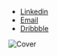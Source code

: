 <ul>
  <li><a href="https://www.linkedin.com/in/margueritechoyer/">Linkedin</a></li>
  <li><a href="mailto:margueritechoyer@gmail.com">Email</a></li>
  <li><a href="https://dribbble.com/MargueriteC">Dribbble</a></li>
</ul>

![Cover](CVLM.jpg)


<!--
**Paquerett/Paquerett** is a ✨ _special_ ✨ repository because its `README.md` (this file) appears on your GitHub profile.

Here are some ideas to get you started:

- 🔭 I’m currently working on ...
- 🌱 I’m currently learning ...
- 👯 I’m looking to collaborate on ...
- 🤔 I’m looking for help with ...
- 💬 Ask me about ...
- 📫 How to reach me: ...
- 😄 Pronouns: ...
- ⚡ Fun fact: ...
-->

